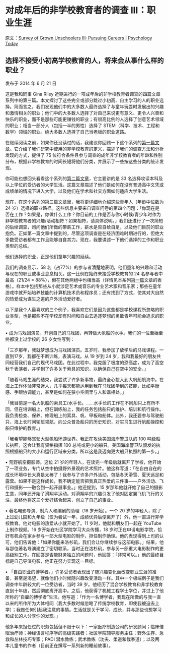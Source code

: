 # 对成年后的非学校教育者的调查 III：职业生涯

原文：[Survey of Grown Unschoolers III: Pursuing Careers | Psychology Today](https://www.psychologytoday.com/us/blog/freedom-to-learn/201406/survey-of-grown-unschoolers-iii-pursuing-careers)

## 选择不接受小初高学校教育的人，将来会从事什么样的职业？

发布于 2014 年 6 月 21 日

这是我和同事 Gina Riley 近期进行的一项成年后的非学校教育者调查的四篇文章系列中的第三篇。本文探讨了这些完全或部分跳过小初高、自主学习的人的职业选择。简而言之，我们发现他们中的大多数人最终选择了与童年玩耍时发展出的兴趣和激情相关的职业；他们中的大多数人选择了对自己来说更有意义、更令人兴奋和快乐的职业，而不是那些可能更赚钱的职业；有很高比例的人选择了创意艺术领域的职业；相当一部分人（包括一半的男性）选择了 STEM（科学、技术、工程和数学）领域的职业。绝大多数人选择了自己当老板的职业道路。

在继续阅读之前，如果你还没读过的话，我建议你回顾一下这个系列的[第一篇文章](https://www.psychologytoday.com/us/blog/freedom-learn/201406/survey-grown-unschoolers-i-overview-findings)。它介绍了我们研究中使用的非学校教育的定义，描述了我们的调查方法和分析发现的方式，提供了 75 位符合条件且参与调查的成年非学校教育者的年龄和性别分布，根据非学校教育的时间长短将他们分类，并展示了一些按这些分类的统计发现。

你可能也想回头看看这个系列的[第二篇文章](https://www.psychologytoday.com/us/blog/freedom-learn/201406/survey-grown-unschoolers-ii-going-college)，它主要讲的是 33 名选择攻读本科及以上学位的受访者的大学生活。这篇文章描述了他们是如何在没有普通高中文凭或成绩单的情况下进入大学，以及他们在学术和社交方面如何适应大学生活。

现在，在这个系列的第三篇文章里，我将更详细地介绍这些青年人（年龄中位数为 24 岁）选择的职业路径。这些信息主要来自调查问卷的第四个问题：「你现在是否在工作？如果是，你做什么工作？你目前的工作是否与你小时候/青少年时作为非学校教育者的兴趣/活动相符？如果相符，请具体说明。」我们还进行了一次简短的后续调查，询问他们所做的带薪工作，薪水是否自给自足，以及他们目前的职业抱负。正如第一篇文章中提到的，尽管这项调查是在经济困难时期进行的，但绝大多数受访者都有工作且能够自食其力。现在，我要讲述一下他们选择的工作和职业类型的总结。

他们选择的职业，正是他们童年兴趣的延续。

我们的调查显示，58 名（占77%）的参与者清楚地表明，他们童年的兴趣和活动与现在的职业或事业息息相关。这一比例在始终未接受学校教育的 24 名参与者中最高（21/24 = 88%），但在其他两组中也相当高（详情见本系列[第一篇](https://cdn.psychologytoday.com/blog/freedom-learn/201406/survey-grown-unschoolers-i-overview-findings)文章的表格）。样本中包括那些从小就涉足艺术或音乐的专业艺术家和音乐家；那些在童年游戏中就开始培养技能的计算机技术员和程序员；还有找到了方式，使其对大自然的热爱成为谋生之道的户外活动爱好者。

以下是我个人最喜欢的三个例子，我喜欢它们是因为这些都是学校课程所忽略的职业类型，也是那些不在学校却有时间和自由去追逐梦想的勇敢青年可能会追求的职业。

• 成为马戏团演员，开创自己的马戏团，再转做大帆船的水手。我们的一位至始至终都没上过学校的 26 岁女性写到：

「三岁那年，我就梦想成为马戏团演员。五岁时，我参加了放学后的马戏课程。一直到17岁，我都在不断训练，表演马戏。从 19 岁到 24 岁，我和我最好的朋友共同经营我们自己的现代马戏团。在此过程中，我克服了极度的恐高症，成为了高空秋千表演者，并学到了许多关于索具的知识，以确保自己在空中的安全。」

「随着马戏生涯的结束，我尝试了许多新事物，最终全心投入到大帆船航海中。在海上工作体验非常迷人，几乎每天都能运用到我在马戏团学到的技能，比如平衡感、手眼协调能力，甚至是如何在狭小空间里与人和谐相处。」

「我目前是一名大帆船的索具工/水手长。……水手长的工作在不同船只上有所不同，但在培训船上，但在训练船上，我的任务包括船只的维护、培训和航行操作。我负责检查、保养、修理船上的索具、帆、甲板和船体。此外，我还要参与驾驶船只，海上长时间轮班领航，向公众普及船只的历史知识，对实习生进行帆船操控和船只维护的教育。」

「我希望能够驾驶大型帆船环游世界。我正在攻读美国海岸警卫队的 100 吨级船长执照，这会让我有资格指挥 100 总吨或更小的船只。美国海岸警卫队颁发的执照根据船只的大小和运行区域来分类，所以这是我迈向更大船只执照的第一步。」

• 荒野航空摄影师。这位 21 岁的年轻人，在读完一年级后就离开了学校，他开始了一项业务，专门从空中拍摄野外景观的艺术照片。他这样写道：「在自由自在的成长环境中长大真是太棒了！我参与了许多户外活动，包括冬天滑雪、夏天远足和露营。如果不是这样成长，我不确定能否把我真正热爱的三件事——户外活动、飞行和摄影——融合到一起开展事业。」他还提到，15 岁那年他就开始了自己的摄影生意，同年还开始了滑翔伞运动。对滑翔伞的兴趣引发了他对固定翼飞机飞行的关注，最终他将这三个爱好结合起来，创立了自己的事业。

• 著名电影导演、制片人和编剧的助理（18 岁开始）。一个 20 岁的年轻人，除了上过幼儿园和九年级（仅为尝试一年，成绩优异后便离开了）外，他一直进行非学校教育。他对电影的热爱从小就开始了。11 岁时，他就和朋友们一起在 YouTube 上制作视频。16 岁开始在社区学院学习大众传播，18 岁时正在申请电影学院，恰好有机会在家乡参与一部大型电影的制作，担任制作助理。他的表现得到上司的认可，他们告诉他：「如果你能来洛杉矶，我们会让你继续参与这部电影。」结果，他与那位著名导演建立了密切联系，当时正在洛杉矶，参与另一部重大电影制作的更高级别工作。在回答是否能财务独立的问题时，他回答：「非常可以。」他的最终目标是自己导演电影，他正在努力实现这一目标。

• 「自由职业的博学者。」许多受访者表现出了随兴趣变化而改变职业生涯的准备，甚至是渴望，就像他们小时候随兴趣改变活动一样。其中一个极端例子是我们调查中年龄较大的一位受访者，当时 39 岁。他经历了混合学校教育和非学校教育直到十年级，然后彻底离开高中。之后，他获得了机械工程学士学位，并过上了他所称的“自雇的博学者”生活。他写道：「作为一名博学者，我现在所做的与我一直以来的所作所为大体相同（我大多数时候忽略了传统学校教育，即使我被迫去上学）；我做任何引起我注意的事情。生活就是关于学习、成长，并与那些也想学习和成长的人分享你的发现。」

他多年来担任过的职务包括但不限于以下：一家医疗制造公司的研发顾问；临床催眠治疗师；神经语言程序学的高级实践者；社区学院辅导服务主任；野外生存、急救和丛林技巧专家；PADI 潜水教练；武术教练（功夫、柔道和截拳道）；以及两本儿童书的作者（目前正在撰写一系列新的睡前故事）。